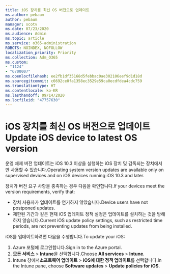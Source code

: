 ```yaml
---
title: iOS 장치를 최신 OS 버전으로 업데이트
ms.author: pebaum
author: pebaum
manager: scotv
ms.date: 07/23/2020
ms.audience: Admin
ms.topic: article
ms.service: o365-administration
ROBOTS: NOINDEX, NOFOLLOW
localization_priority: Priority
ms.collection: Adm_O365
ms.custom:
- "1124"
- "6700007"
ms.openlocfilehash: ee2fb1df35168d5febbac0ae302106eef9d1d18d
ms.sourcegitcommit: c6692ce0fa1358ec3529e59ca0ecdfdea4cdc759
ms.translationtype: HT
ms.contentlocale: ko-KR
ms.lasthandoff: 09/14/2020
ms.locfileid: "47757630"
---
```

# <a name="update-ios-device-to-latest-os-version"></a><span data-ttu-id="275c1-102">iOS 장치를 최신 OS 버전으로 업데이트</span><span class="sxs-lookup"><span data-stu-id="275c1-102">Update iOS device to latest OS version</span></span>

<span data-ttu-id="275c1-103">운영 체제 버전 업데이트는 iOS 10.3 이상을 실행하는 iOS 장치 및 감독되는 장치에서만 사용할 수 있습니다.</span><span class="sxs-lookup"><span data-stu-id="275c1-103">Operating system version updates are available only on supervised devices and on iOS devices running iOS 10.3 and later.</span></span>

<span data-ttu-id="275c1-104">장치가 버전 요구 사항을 충족하는 경우 다음을 확인합니다.</span><span class="sxs-lookup"><span data-stu-id="275c1-104">If your devices meet the version requirements, verify that:</span></span>  
- <span data-ttu-id="275c1-105">장치 사용자가 업데이트를 연기하지 않았습니다.</span><span class="sxs-lookup"><span data-stu-id="275c1-105">Device users have not postponed updates.</span></span>  
- <span data-ttu-id="275c1-106">제한된 기간과 같은 현재 iOS 업데이트 정책 설정은 업데이트를 설치하는 것을 방해하지 않습니다.</span><span class="sxs-lookup"><span data-stu-id="275c1-106">Current iOS update policy settings, such as restricted time periods, are not preventing updates from being installed.</span></span>

<span data-ttu-id="275c1-107">iOS를 업데이트하려면 다음을 수행합니다.</span><span class="sxs-lookup"><span data-stu-id="275c1-107">To update your iOS:</span></span>

1. <span data-ttu-id="275c1-108">Azure 포털에 로그인합니다.</span><span class="sxs-lookup"><span data-stu-id="275c1-108">Sign in to the Azure portal.</span></span>
2. <span data-ttu-id="275c1-109">**모든 서비스** > **Intune**을 선택합니다.</span><span class="sxs-lookup"><span data-stu-id="275c1-109">Choose **All services** > **Intune**.</span></span>
3. <span data-ttu-id="275c1-110">Intune 창에서**소프트웨어 업데이트** > **iOS에 대한 정책 업데이트**를 선택합니다.</span><span class="sxs-lookup"><span data-stu-id="275c1-110">In the Intune pane, choose **Software updates** > **Update policies for iOS**.</span></span>